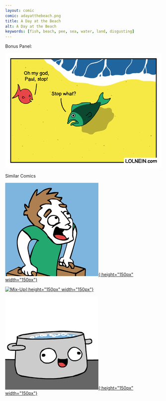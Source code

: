```yaml
---
layout: comic
comic: adayatthebeach.png
title: A Day at the Beach
alt: A Day at the Beach
keywords: [fish, beach, pee, sea, water, land, disgusting]
---
```


Bonus Panel:

![A Day at the Beach Bonus Panel](/images/adayatthebeach_bonus.png)

<div class="title">Similar Comics</div>

[![Vacation](thumbs/vacation.png){:height="150px" width="150px"}](https://lolnein.com/2017/05/26/vacation/)

[![Mix-Up](thumbs/mix-up.png){:height="150px" width="150px"}](https://lolnein.com/2017/11/23/mix-up/)

[![No Soaking Matter](thumbs/nosoakingmatter.png){:height="150px" width="150px"}](https://lolnein.com/2019/04/12/nosoakingmatter/)


